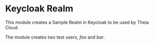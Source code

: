 # Keycloak Realm

This module creates a Sample Realm in Keycloak to be used by Theia Cloud.

The module creates two test users, *foo* and *bar*.
